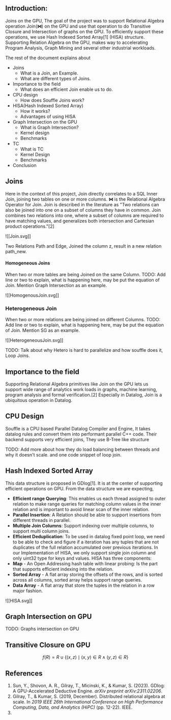 ## Introduction:

Joins on the GPU, The goal of the project was to support Relational Algebra operation Join(**⋈**) on the GPU and use that operation to do Transitive Closure and Intersection of graphs on the GPU. To efficiently support these operations, we use Hash Indexed Sorted Array[1] (HISA) structure. Supporting Relation Algebra on the GPU, makes way to accelerating Program Analysis, Graph Mining and several other industrial workloads.

The rest of the document explains about 
- Joins
	- What is a Join, an Example.
	- What are different types of Joins.
- Importance to the field
	- What does an efficient Join enable us to do.
- CPU design
	- How does Souffle Joins work?
- HISA(Hash Indexed Sorted Array)
	- How it works?
	- Advantages of using HISA
- Graph Intersection on the GPU
	- What is Graph Intersection?
	- Kernel design
	- Benchmarks
- TC
	- What is TC
	- Kernel Design
	- Benchmarks
- Conclusion

## Joins
Here in the context of this project, Join directly correlates to a SQL Inner Join, joining two tables on one or more columns. **⋈** is the Relational Algebra Operator for Join. Join is described in the literature as "Two relations can also be joined into one on a subset of columns they have in common. Join combines two relations into one, where a subset of columns are required to have matching values, and generalizes both intersection and Cartesian product operations."[2]

  ![[Join.svg]]

Two Relations Path and Edge, Joined the column z, result in a new relation path_new.

#### Homogeneous Joins
When two or more tables are being Joined on the same Column.
TODO: Add line or two to explain, what is happening here, may be put the equation of Join. Mention Graph Intersection as an example.

![[HomogenousJoin.svg]]

### Heterogeneous Join
When two or more relations are being joined on different Columns.
TODO: Add line or two to explain, what is happening here, may be put the equation of Join. Mention SG as an example.


![[HeterogeneousJoin.svg]]

TODO: Talk about why Hetero is hard to parallelize and how souffle does it, Loop Joins.



## Importance to the field
Supporting Relational Algebra primitives like Join on the GPU lets us support wide range of analytics work loads in graphs, machine learning, program analysis and formal verification.[2]
Especially in Datalog, Join is a ubiquitous operation in Datalog. 

## CPU Design
Souffle is a CPU based Parallel Datalog Compiler and Engine, It takes datalog rules and convert them into performant parallel C++ code. Their backend supports very efficient joins, They use B-Tree like structure  

TODO: Add more about how they do load balancing between threads and why it doesn't scale. and one code snippet of loop join.

## Hash Indexed Sorted Array
This data structure is proposed in GDlog[1]. It is at the center of supporting efficient operations on GPU. From the data structure we are expecting, 
- **Efficient range Querying**: This enables us each thread assigned to outer relation to make range queries for matching column values in the inner relation and is important to avoid linear scan of the inner relation.
- **Parallel Insertion**: A Relation should be able to support insertions from different threads in parallel.
- **Multiple Join Columns**: Support indexing over multiple columns, to support multi column joins.
- **Efficient Deduplication**: To be used in datalog fixed point loop, we need to be able to check and figure if a iteration has any tuples that are not duplicates of the full relation accumulated over previous iterations.
In our Implementation of HISA, we only support single join column and only uint32 type for keys and values. 
HISA has three components:
- **Map** - An Open Addressing hash table with linear probing: Is the part that supports efficient indexing into the relation.
- **Sorted Array** - A flat array storing the offsets of the rows, and is sorted across all columns, sorted array helps support range queries.
- **Data Array** - A flat array that store the tuples in the relation in a row major fashion.

![[HISA.svg]]

## Graph Intersection on GPU

TODO: Graphs intersection on GPU

## Transitive Closure on GPU


$$f(R) = R \cup \{(x,z) \mid (x,y) \in R \wedge (y,z) \in R\}
$$

## References
1. Sun, Y., Shovon, A. R., Gilray, T., Micinski, K., & Kumar, S. (2023). GDlog: A GPU-Accelerated Deductive Engine. _arXiv preprint arXiv:2311.02206_.
2. Gilray, T., & Kumar, S. (2019, December). Distributed relational algebra at scale. In _2019 IEEE 26th International Conference on High Performance Computing, Data, and Analytics (HiPC)_ (pp. 12-22). IEEE.
3. 

